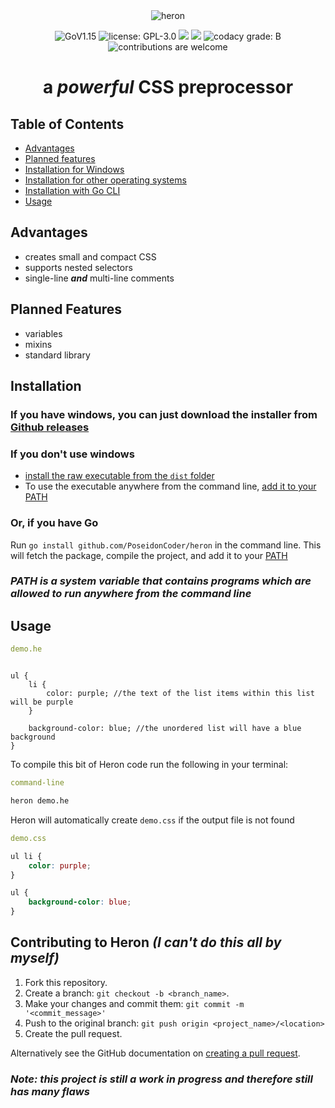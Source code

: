 <div align="center">

<img alt='heron' src="https://raw.githubusercontent.com/PoseidonCoder/heron/main/small_logo.png" />

![GoV1.15](https://img.shields.io/github/go-mod/go-version/PoseidonCoder/heron?style=for-the-badge)
![license: GPL-3.0](https://img.shields.io/github/license/PoseidonCoder/heron?style=for-the-badge)
![](https://img.shields.io/github/commit-activity/m/PoseidonCoder/heron.svg?style=for-the-badge)
![](https://img.shields.io/github/last-commit/PoseidonCoder/heron.svg?style=for-the-badge)
![codacy grade: B](https://img.shields.io/codacy/grade/1ee92d90d52b4b6e822345c7d5462be2?style=for-the-badge)
![contributions are welcome](https://img.shields.io/badge/contributions-welcome-orange.svg?style=for-the-badge)

# a *powerful* CSS preprocessor

</div>

## Table of Contents

*    [Advantages](#advantages)
*    [Planned features](#planned-features)
*    [Installation for Windows](#if-you-have-windows-you-can-just-download-the-installer-from-github-releaseshttpsgithubcomposeidoncoderheronreleases)
*    [Installation for other operating systems](#if-you-dont-use-windows)
*    [Installation with Go CLI](#or-if-you-have-go)
*    [Usage](#usage)

## Advantages

*    creates small and compact CSS
*    supports nested selectors
*    single-line ***and*** multi-line comments

## Planned Features

*    variables
*    mixins
*    standard library

## Installation

### If you have windows, you can just download the installer from [Github releases](https://github.com/PoseidonCoder/heron/releases)

### If you don't use windows

*    [install the raw executable from the `dist` folder](https://github.com/PoseidonCoder/heron/tree/main/dist)
*    To use the executable anywhere from the command line, [add it to your PATH](https://katiek2.github.io/path-doc/)

### Or, if you have Go

Run `go install github.com/PoseidonCoder/heron` in the command line. This will fetch the package, compile the project,
and add it to your [PATH](https://katiek2.github.io/path-doc/)

### *PATH is a system variable that contains programs which are allowed to run anywhere from the command line*

## Usage

```yaml
demo.he
```

<pre><code>
ul {
    li {
        color: purple; //the text of the list items within this list will be purple
    }

    background-color: blue; //the unordered list will have a blue background
}
</code></pre>

To compile this bit of Heron code run the following in your terminal:

```yaml
command-line
```

```bash
heron demo.he
```

Heron will automatically create `demo.css` if the output file is not found

```yaml
demo.css
```

```css
ul li {
    color: purple;
}

ul {
    background-color: blue;
}
```


## Contributing to Heron *(I can't do this all by myself)*

1. Fork this repository.
2. Create a branch: `git checkout -b <branch_name>`.
3. Make your changes and commit them: `git commit -m '<commit_message>'`
4. Push to the original branch: `git push origin <project_name>/<location>`
5. Create the pull request.

Alternatively see the GitHub documentation on [creating a pull request](https://help.github.com/en/github/collaborating-with-issues-and-pull-requests/creating-a-pull-request).

### *Note: this project is still a work in progress and therefore still has many flaws*
